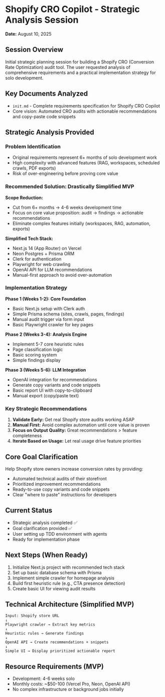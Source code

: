 # Shopify CRO Copilot - Strategic Analysis Session
**Date:** August 10, 2025

## Session Overview
Initial strategic planning session for building a Shopify CRO (Conversion Rate Optimization) audit tool. The user requested analysis of comprehensive requirements and a practical implementation strategy for solo development.

## Key Documents Analyzed
- `init.md` - Complete requirements specification for Shopify CRO Copilot
- Core vision: Automated CRO audits with actionable recommendations and copy-paste code snippets

## Strategic Analysis Provided

### Problem Identification
- Original requirements represent 6+ months of solo development work
- High complexity with advanced features (RAG, workspaces, scheduled crawls, PDF exports)
- Risk of over-engineering before proving core value

### Recommended Solution: Drastically Simplified MVP

**Scope Reduction:**
- Cut from 6+ months → 4-6 weeks development time
- Focus on core value proposition: audit → findings → actionable recommendations
- Eliminate complex features initially (workspaces, RAG, automation, exports)

**Simplified Tech Stack:**
- Next.js 14 (App Router) on Vercel
- Neon Postgres + Prisma ORM  
- Clerk for authentication
- Playwright for web crawling
- OpenAI API for LLM recommendations
- Manual-first approach to avoid over-automation

### Implementation Strategy

**Phase 1 (Weeks 1-2): Core Foundation**
- Basic Next.js setup with Clerk auth
- Simple Prisma schema (sites, crawls, pages, findings)
- Manual audit trigger via form input
- Basic Playwright crawler for key pages

**Phase 2 (Weeks 3-4): Analysis Engine**
- Implement 5-7 core heuristic rules
- Page classification logic
- Basic scoring system
- Simple findings display

**Phase 3 (Weeks 5-6): LLM Integration**
- OpenAI integration for recommendations
- Generate copy variants and code snippets
- Basic report UI with copy-to-clipboard
- Manual export (copy/paste text)

### Key Strategic Recommendations
1. **Validate Early:** Get real Shopify store audits working ASAP
2. **Manual First:** Avoid complex automation until core value is proven
3. **Focus on Output Quality:** Great recommendations > feature completeness
4. **Iterate Based on Usage:** Let real usage drive feature priorities

## Core Goal Clarification
Help Shopify store owners increase conversion rates by providing:
- Automated technical audits of their storefront
- Prioritized improvement recommendations  
- Ready-to-use copy variants and code snippets
- Clear "where to paste" instructions for developers

## Current Status
- Strategic analysis completed ✅
- Goal clarification provided ✅  
- User setting up TDD environment with agents
- Ready for implementation phase

## Next Steps (When Ready)
1. Initialize Next.js project with recommended tech stack
2. Set up basic database schema with Prisma
3. Implement simple crawler for homepage analysis
4. Build first heuristic rule (e.g., CTA presence detection)
5. Create basic UI for viewing audit results

## Technical Architecture (Simplified MVP)
```
Input: Shopify store URL
↓
Playwright crawler → Extract key metrics
↓  
Heuristic rules → Generate findings
↓
OpenAI API → Create recommendations + snippets
↓
Simple UI → Display prioritized actionable report
```

## Resource Requirements (MVP)
- Development: 4-6 weeks solo
- Monthly costs: ~$50-100 (Vercel Pro, Neon, OpenAI API)
- No complex infrastructure or background jobs initially